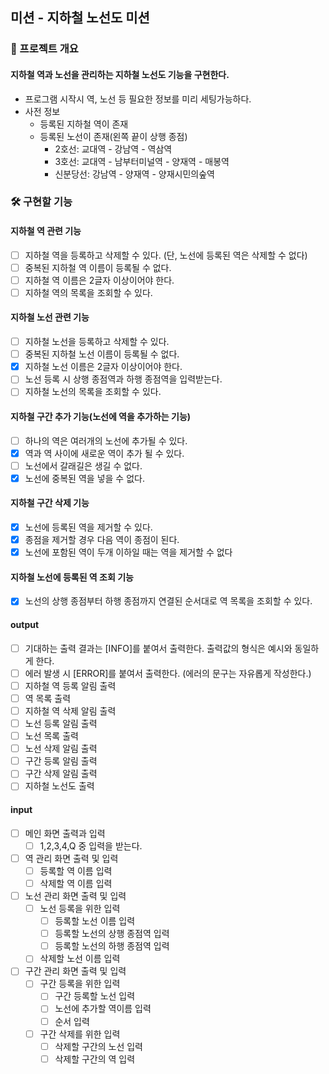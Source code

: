 ## 미션 - 지하철 노선도 미션

### 💪 프로젝트 개요

#### 지하철 역과 노선을 관리하는 지하철 노선도 기능을 구현한다.

- 프로그램 시작시 역, 노선 등 필요한 정보를 미리 세팅가능하다.
- 사전 정보
    - 등록된 지하철 역이 존재
    - 등록된 노선이 존재(왼쪽 끝이 상행 종점)
        - 2호선: 교대역 - 강남역 - 역삼역
        - 3호선: 교대역 - 남부터미널역 - 양재역 - 매봉역
        - 신분당선: 강남역 - 양재역 - 양재시민의숲역

### 🛠️ 구현할 기능

#### 지하철 역 관련 기능

- [ ] 지하철 역을 등록하고 삭제할 수 있다. (단, 노선에 등록된 역은 삭제할 수 없다)
- [ ] 중복된 지하철 역 이름이 등록될 수 없다.
- [ ] 지하철 역 이름은 2글자 이상이어야 한다.
- [ ] 지하철 역의 목록을 조회할 수 있다.

#### 지하철 노선 관련 기능

- [ ] 지하철 노선을 등록하고 삭제할 수 있다.
- [ ] 중복된 지하철 노선 이름이 등록될 수 없다.
- [X] 지하철 노선 이름은 2글자 이상이어야 한다.
- [ ] 노선 등록 시 상행 종점역과 하행 종점역을 입력받는다.
- [ ] 지하철 노선의 목록을 조회할 수 있다.

#### 지하철 구간 추가 기능(노선에 역을 추가하는 기능)

- [ ] 하나의 역은 여러개의 노선에 추가될 수 있다.
- [X] 역과 역 사이에 새로운 역이 추가 될 수 있다.
- [ ] 노선에서 갈래길은 생길 수 없다.
- [X] 노선에 중복된 역을 넣을 수 없다.

#### 지하철 구간 삭제 기능

- [X] 노선에 등록된 역을 제거할 수 있다.
- [X] 종점을 제거할 경우 다음 역이 종점이 된다.
- [X] 노선에 포함된 역이 두개 이하일 때는 역을 제거할 수 없다

#### 지하철 노선에 등록된 역 조회 기능

- [X] 노선의 상행 종점부터 하행 종점까지 연결된 순서대로 역 목록을 조회할 수 있다.

#### output

- [ ] 기대하는 출력 결과는 [INFO]를 붙여서 출력한다. 출력값의 형식은 예시와 동일하게 한다.
- [ ] 에러 발생 시 [ERROR]를 붙여서 출력한다. (에러의 문구는 자유롭게 작성한다.)
- [ ] 지하철 역 등록 알림 출력
- [ ] 역 목록 출력
- [ ] 지하철 역 삭제 알림 출력
- [ ] 노선 등록 알림 출력
- [ ] 노선 목록 출력
- [ ] 노선 삭제 알림 출력
- [ ] 구간 등록 알림 출력
- [ ] 구간 삭제 알림 출력
- [ ] 지하철 노선도 출력

#### input

- [ ] 메인 화면 출력과 입력
    - [ ] 1,2,3,4,Q 중 입력을 받는다.
- [ ] 역 관리 화면 출력 및 입력
    - [ ] 등록할 역 이름 입력
    - [ ] 삭제할 역 이름 입력
- [ ] 노선 관리 화면 출력 및 입력
    - [ ] 노선 등록을 위한 입력
        - [ ] 등록할 노선 이름 입력
        - [ ] 등록할 노선의 상행 종점역 입력
        - [ ] 등록할 노선의 하행 종점역 입력
    - [ ] 삭제할 노선 이름 입력
- [ ] 구간 관리 화면 출력 및 입력
    - [ ] 구간 등록을 위한 입력
        - [ ] 구간 등록할 노선 입력
        - [ ] 노선에 추가할 역이름 입력
        - [ ] 순서 입력
    - [ ] 구간 삭제를 위한 입력
        - [ ] 삭제할 구간의 노선 입력
        - [ ] 삭제할 구간의 역 입력
